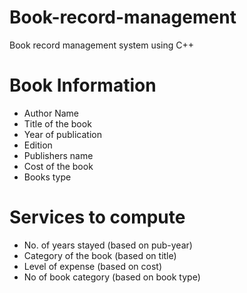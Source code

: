 # Book-record-management
Book record management system using C++
 # Book Information
- Author Name
- Title of the book
- Year of publication
- Edition 
- Publishers name
- Cost of the book
- Books type
# Services to compute
- No. of years stayed (based on pub-year)
- Category of the book (based on title)
- Level of expense (based on cost)
- No of book category (based on book type) 
